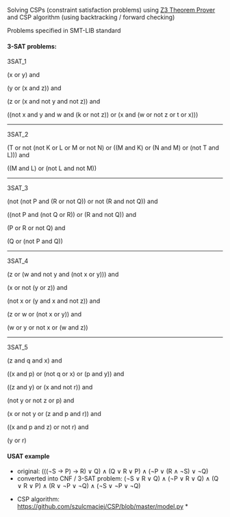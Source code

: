 Solving CSPs (constraint satisfaction problems) using [Z3 Theorem Prover](https://github.com/Z3Prover/z3) and CSP algorithm (using backtracking / forward checking)

Problems specified in SMT-LIB standard

#### 3-SAT problems: 

3SAT_1

(x or y) and

(y or (x and z)) and

(z or (x and not y and not z)) and

((not x and y and w and (k or not z)) or (x and (w or not z or t or x)))

--------------------------

3SAT_2

(T or not (not K or L or M or not N) or ((M and K) or (N and M) or (not T and L))) and

((M and L) or (not L and not M))

--------------------------

3SAT_3

(not (not P and (R or not Q)) or not (R and not Q)) and

((not P and (not Q or R)) or (R and not Q)) and

(P or R or not Q) and

(Q or (not P and Q))

---------------------------

3SAT_4

(z or (w and not y and (not x or y))) and

(x or not (y or z)) and

(not x or (y and x and not z)) and

(z or w or (not x or y)) and

(w or y or not x or (w and z))

----------------------------

3SAT_5

(z and q and x) and

((x and p) or (not q or x) or (p and y)) and

((z and y) or (x and not r)) and

(not y or not z or p) and

(x or not y or (z and p and r)) and

((x and p and z) or not r) and

(y or r)

#### USAT example
- original: (((¬S → P) → R) ∨ Q) ∧ (Q ∨ R ∨ P) ∧ (¬P ∨ (R ∧ ¬S) ∨ ¬Q)
- converted into CNF / 3-SAT problem: (¬S ∨ R ∨ Q) ∧ (¬P ∨ R ∨ Q) ∧ (Q ∨ R ∨ P) ∧ (R ∨ ¬P ∨ ¬Q) ∧ (¬S ∨ ¬P ∨ ¬Q)


* CSP algorithm: https://github.com/szulcmaciej/CSP/blob/master/model.py *
